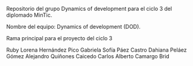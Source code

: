 Repositorio del grupo Dynamics of development para el ciclo 3 del diplomado MinTic.

Nombre del equipo: Dynamics of development (DOD).

Rama principal para el proyecto del ciclo 3

Ruby Lorena Hernández Pico
Gabriela Sofía Páez Castro
Dahiana Peláez Gómez
Alejandro Quiñones Caicedo
Carlos Alberto Camargo Brid
